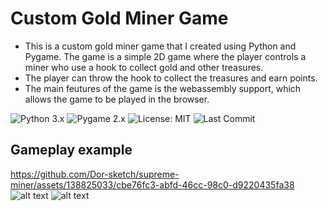 # Custom Gold Miner Game

- This is a custom gold miner game that I created using Python and Pygame. The game is a simple 2D game where the player controls a miner who use a hook to collect gold and other treasures.
- The player can throw the hook to collect the treasures and earn points.
- The main feutures of the game is the webassembly support, which allows the game to be played in the browser.

![Python 3.x](https://img.shields.io/badge/python-3.x-blue.svg)
![Pygame 2.x](https://img.shields.io/badge/pygame-2.x-yellow.svg)
![License: MIT](https://img.shields.io/badge/License-MIT-green.svg)
![Last Commit](https://img.shields.io/github/last-commit/Dor-sketch/supreme-miner)

## Gameplay example

https://github.com/Dor-sketch/supreme-miner/assets/138825033/cbe76fc3-abfd-46cc-98c0-d9220435fa38
![alt text](image.png)
![alt text](image.png)
